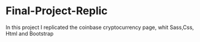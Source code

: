 # Final-Project-Replic
In this project I replicated the coinbase cryptocurrency page, whit Sass,Css, Html and Bootstrap
